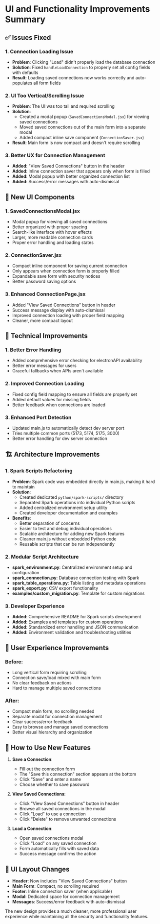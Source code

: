 # UI and Functionality Improvements Summary

## ✅ Issues Fixed

### 1. **Connection Loading Issue** 
- **Problem**: Clicking "Load" didn't properly load the database connection
- **Solution**: Fixed `handleLoadConnection` to properly set all config fields with defaults
- **Result**: Loading saved connections now works correctly and auto-populates all form fields

### 2. **UI Too Vertical/Scrolling Issue**
- **Problem**: The UI was too tall and required scrolling
- **Solution**: 
  - Created a modal popup (`SavedConnectionsModal.jsx`) for viewing saved connections
  - Moved saved connections out of the main form into a separate modal
  - Added compact inline save component (`ConnectionSaver.jsx`)
- **Result**: Main form is now compact and doesn't require scrolling

### 3. **Better UX for Connection Management**
- **Added**: "View Saved Connections" button in the header
- **Added**: Inline connection saver that appears only when form is filled
- **Added**: Modal popup with better organized connection list
- **Added**: Success/error messages with auto-dismissal

## 🎨 New UI Components

### 1. **SavedConnectionsModal.jsx**
- Modal popup for viewing all saved connections
- Better organized with proper spacing
- Search-like interface with hover effects
- Larger, more readable connection cards
- Proper error handling and loading states

### 2. **ConnectionSaver.jsx**
- Compact inline component for saving current connection
- Only appears when connection form is properly filled
- Expandable save form with security notices
- Better password saving options

### 3. **Enhanced ConnectionPage.jsx**
- Added "View Saved Connections" button in header
- Success message display with auto-dismissal
- Improved connection loading with proper field mapping
- Cleaner, more compact layout

## 🔧 Technical Improvements

### 1. **Better Error Handling**
- Added comprehensive error checking for electronAPI availability
- Better error messages for users
- Graceful fallbacks when APIs aren't available

### 2. **Improved Connection Loading**
- Fixed config field mapping to ensure all fields are properly set
- Added default values for missing fields
- Better feedback when connections are loaded

### 3. **Enhanced Port Detection**
- Updated main.js to automatically detect dev server port
- Tries multiple common ports (5173, 5174, 5175, 3000)
- Better error handling for dev server connection

## 🏗️ Architecture Improvements

### 1. **Spark Scripts Refactoring**
- **Problem**: Spark code was embedded directly in main.js, making it hard to maintain
- **Solution**: 
  - Created dedicated `python/spark-scripts/` directory
  - Separated Spark operations into individual Python scripts
  - Added centralized environment setup utility
  - Created developer documentation and examples
- **Benefits**:
  - Better separation of concerns
  - Easier to test and debug individual operations
  - Scalable architecture for adding new Spark features
  - Cleaner main.js without embedded Python code
  - Reusable scripts that can be run independently

### 2. **Modular Script Architecture**
- **spark_environment.py**: Centralized environment setup and configuration
- **spark_connection.py**: Database connection testing with Spark
- **spark_table_operations.py**: Table listing and metadata operations
- **spark_export.py**: CSV export functionality
- **examples/custom_migration.py**: Template for custom migrations

### 3. **Developer Experience**
- **Added**: Comprehensive README for Spark scripts development
- **Added**: Examples and templates for custom operations
- **Added**: Standardized error handling and JSON communication
- **Added**: Environment validation and troubleshooting utilities

## 🎯 User Experience Improvements

### Before:
- Long vertical form requiring scrolling
- Connection save/load mixed with main form
- No clear feedback on actions
- Hard to manage multiple saved connections

### After:
- Compact main form, no scrolling needed
- Separate modal for connection management
- Clear success/error feedback
- Easy to browse and manage saved connections
- Better visual hierarchy and organization

## 🚀 How to Use New Features

1. **Save a Connection**:
   - Fill out the connection form
   - The "Save this connection" section appears at the bottom
   - Click "Save" and enter a name
   - Choose whether to save password

2. **View Saved Connections**:
   - Click "View Saved Connections" button in header
   - Browse all saved connections in the modal
   - Click "Load" to use a connection
   - Click "Delete" to remove unwanted connections

3. **Load a Connection**:
   - Open saved connections modal
   - Click "Load" on any saved connection
   - Form automatically fills with saved data
   - Success message confirms the action

## 📱 UI Layout Changes

- **Header**: Now includes "View Saved Connections" button
- **Main Form**: Compact, no scrolling required
- **Footer**: Inline connection saver (when applicable)
- **Modal**: Dedicated space for connection management
- **Messages**: Success/error feedback with auto-dismissal

The new design provides a much cleaner, more professional user experience while maintaining all the security and functionality features.
